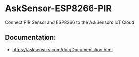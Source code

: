 # AskSensor-ESP8266-PIR
Connect PIR Sensor and ESP8266 to the AskSensors IoT Cloud

Documentation:
-
- https://asksensors.com/doc/Documentation.html
